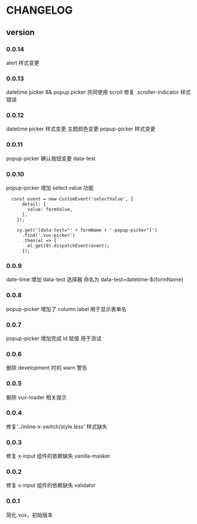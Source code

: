 # CHANGELOG

## version

### 0.0.14

alert 样式变更

### 0.0.13

datetime picker && popup picker 共同使用 scroll
修复 .scroller-indicator 样式错误

### 0.0.12

datetime picker 样式变更
主题颜色变更 popup-picker 样式变更

### 0.0.11

popup-picker 确认按钮变更 data-test

### 0.0.10

popup-picker 增加 select value 功能

```
  const event = new CustomEvent('selectValue', {
      detail: {
        value: formValue,
      },
    });

    cy.get('[data-test="' + formName + '-popup-picker"]')
      .find('.vux-picker')
      .then(el => {
        el.get(0).dispatchEvent(event);
      });

```

### 0.0.9

date-time 增加 data-test 选择器 命名为 data-test=datetime-\${formName}

### 0.0.8

popup-picker 增加了 column label 用于显示表单名

### 0.0.7

popup-picker 增加完成 id 赋值 用于测试

### 0.0.6

删除 development 时的 warn 警告

### 0.0.5

删除 vux-loader 相关提示

### 0.0.4

修复'../inline-x-switch/style.less' 样式缺失

### 0.0.3

修复 x-input 组件的依赖缺失 vanilla-masker

### 0.0.2

修复 x-input 组件的依赖缺失 validator

### 0.0.1

简化 vux，初始版本
